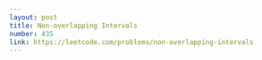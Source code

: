 ```yaml
---
layout: post
title: Non-overlapping Intervals
number: 435
link: https://leetcode.com/problems/non-overlapping-intervals
---
```

